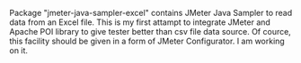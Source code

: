 Package "jmeter-java-sampler-excel" contains JMeter Java Sampler to read data from an Excel file. This is my first attampt to integrate JMeter and Apache POI library to give tester better than csv file data source. Of cource, this facility should be given in a form of JMeter Configurator. I am working on it.
